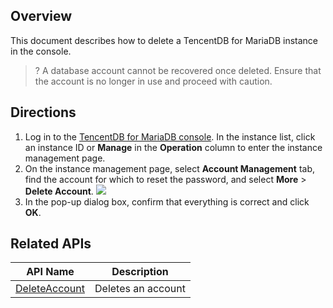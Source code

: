 ## Overview
This document describes how to delete a TencentDB for MariaDB instance in the console.

>? A database account cannot be recovered once deleted. Ensure that the account is no longer in use and proceed with caution.

## Directions
1. Log in to the [TencentDB for MariaDB console](https://console.cloud.tencent.com/mariadb). In the instance list, click an instance ID or **Manage** in the **Operation** column to enter the instance management page.
2. On the instance management page, select **Account Management** tab, find the account for which to reset the password, and select **More** > **Delete Account**.
![](https://staticintl.cloudcachetci.com/yehe/backend-news/tSQn704_9.png)
3. In the pop-up dialog box, confirm that everything is correct and click **OK**.

## Related APIs

| API Name | Description |
| ------------------------------------------------------------ | -------- |
| [DeleteAccount](https://intl.cloud.tencent.com/document/product/237/16171) | Deletes an account |


